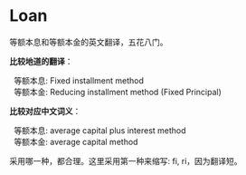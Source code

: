 # Loan

等额本息和等额本金的英文翻译，五花八门。

**比较地道的翻译**：<br>

&nbsp;&nbsp;等额本息: Fixed installment method<br>
&nbsp;&nbsp;等额本金: Reducing installment method (Fixed Principal)

**比较对应中文词义**：<br>

&nbsp;&nbsp;等额本息: average capital plus interest method<br>
&nbsp;&nbsp;等额本金: average capital method

采用哪一种，都合理。这里采用第一种来缩写: fi, ri，因为翻译短。
